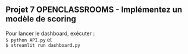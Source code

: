 ## Projet 7 OPENCLASSROOMS - Implémentez un modèle de scoring

Pour lancer le dashboard, exécuter :  
`$ python API.py` et  
`$ streamlit run dashboard.py`
